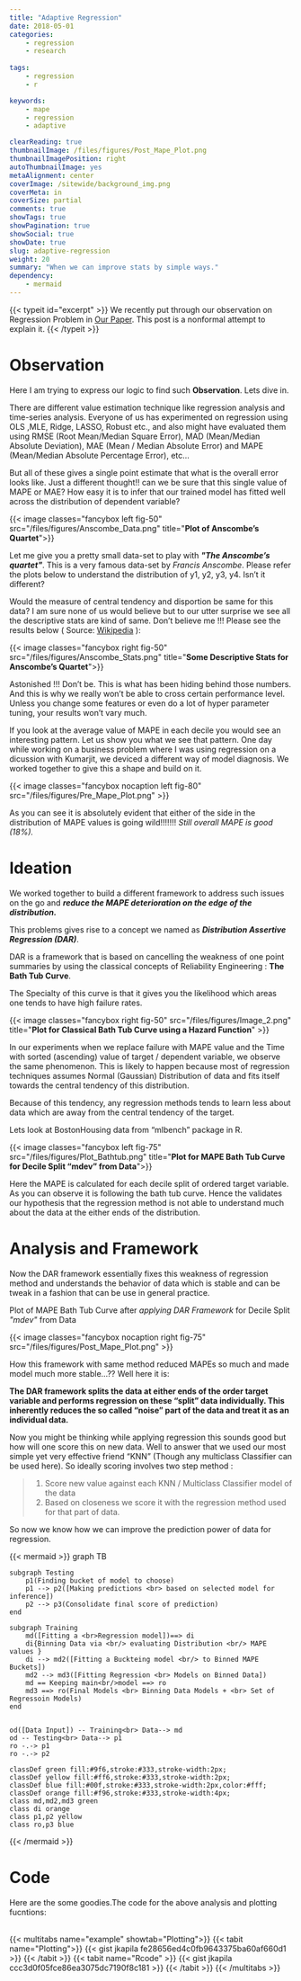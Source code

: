```yaml
---
title: "Adaptive Regression"
date: 2018-05-01
categories:
    - regression
    - research
    
tags:
    - regression
    - r

keywords:
    - mape
    - regression
    - adaptive

clearReading: true
thumbnailImage: /files/figures/Post_Mape_Plot.png
thumbnailImagePosition: right 
autoThumbnailImage: yes 
metaAlignment: center 
coverImage: /sitewide/background_img.png
coverMeta: in 
coverSize: partial 
comments: true
showTags: true
showPagination: true
showSocial: true
showDate: true
slug: adaptive-regression
weight: 20
summary: "When we can improve stats by simple ways."
dependency:
    - mermaid
---
```


{{< typeit id="excerpt" >}}
We recently put through our observation on Regression Problem in [Our Paper](https://arxiv.org/abs/1805.01618). This post is a nonformal attempt to explain it.
{{< /typeit >}}

<!--more-->

<!--toc--> 

# Observation
Here I am trying to express our logic to find such **Observation**. Lets dive in.


There are different value estimation technique like regression analysis and time-series analysis. Everyone of us has experimented on regression using OLS ,MLE, Ridge, LASSO, Robust etc., and also might have evaluated them using RMSE (Root Mean/Median Square Error), MAD (Mean/Median Absolute Deviation), MAE (Mean / Median Absolute Error) and MAPE (Mean/Median Absolute Percentage Error), etc…

But all of these gives a single point estimate that what is the overall error looks like. Just a different thought!! can we be sure that this single value of MAPE or MAE? How easy it is to infer that our trained model has fitted well across the distribution of dependent variable?

{{< image classes="fancybox left fig-50" src="/files/figures/Anscombe_Data.png" title="**Plot of Anscombe’s Quartet**">}}

Let me give you a pretty small data-set to play with ***"The Anscombe’s quartet"***. This is a very famous data-set by _Francis Anscombe_. Please refer the plots below to understand the distribution of y1, y2, y3, y4. Isn’t it different?

Would the measure of central tendency and disportion be same for this data? I am sure none of us would believe but to our utter surprise we see all the descriptive stats are kind of same. Don’t believe me !!! Please see the results below ( Source: [Wikipedia](https://en.wikipedia.org/wiki/Anscombe%27s_quartet) ):

{{< image classes="fancybox right fig-50" src="/files/figures/Anscombe_Stats.png" title="**Some Descriptive Stats for Anscombe’s Quartet**">}}

Astonished !!! Don’t be. This is what has been hiding behind those numbers. And this is why we really won’t be able to cross certain performance level. Unless you change some features or even do a lot of hyper parameter tuning, your results won’t vary much.


If you look at the average value of MAPE in each decile you would see an interesting pattern. Let us show you what we see that pattern. One day while working on a business problem where I was using regression on a dicussion with Kumarjit, we deviced a different way of model diagnosis. We worked together to give this a shape and build on it.

{{< image classes="fancybox nocaption left fig-80" src="/files/figures/Pre_Mape_Plot.png" >}}


As you can see it is absolutely evident that either of the side in the distribution of MAPE values is going wild!!!!!!! _Still overall MAPE is good (18%)._


# Ideation

We worked together to build a different framework to address such issues on the go and ***reduce the MAPE deterioration on the edge of the distribution.***

This problems gives rise to a concept we named as ***Distribution Assertive Regression (DAR)***.

DAR is a framework that is based on cancelling the weakness of one point summaries by using the classical concepts of Reliability Engineering : **The Bath Tub Curve**.

The Specialty of this curve is that it gives you the likelihood which areas one tends to have high failure rates.

{{< image classes="fancybox right fig-50" src="/files/figures/Image_2.png" title="**Plot for Classical Bath Tub Curve using a Hazard Function**" >}}


In our experiments when we replace failure with MAPE value and the Time with sorted (ascending) value of target / dependent variable, we observe the same phenomenon. This is likely to happen because most of regression techniques assumes Normal (Gaussian) Distribution of data and fits itself towards the central tendency of this distribution.

Because of this tendency, any regression methods tends to learn less about data which are away from the central tendency of the target.

Lets look at BostonHousing data from “mlbench” package in R.

{{< image classes="fancybox left fig-75" src="/files/figures/Plot_Bathtub.png" title="**Plot for MAPE Bath Tub Curve for Decile Split “mdev” from Data**">}}

Here the MAPE is calculated for each decile split of ordered target variable. As you can observe it is following the bath tub curve. Hence the validates our hypothesis that the regression method is not able to understand much about the data at the either ends of the distribution.

# Analysis and Framework

Now the DAR framework essentially fixes this weakness of regression method and understands the behavior of data which is stable and can be tweak in a fashion that can be use in general practice.

Plot of MAPE Bath Tub Curve after *applying DAR Framework* for Decile Split _"mdev"_ from Data

{{< image classes="fancybox nocaption right fig-75" src="/files/figures/Post_Mape_Plot.png" >}}

How this framework with same method reduced MAPEs so much and made model much more stable…?? Well here it is:

**The DAR framework splits the data at either ends of the order target variable and performs regression on these “split” data individually. This inherently reduces the so called “noise” part of the data and treat it as an individual data.**


Now you might be thinking while applying regression this sounds good but how will one score this on new data. Well to answer that we used our most simple yet very effective friend “KNN” (Though any multiclass Classifier can be used here). So ideally scoring involves two step method :


>  1) Score new value against each KNN / Multiclass Classifier model of the data  
>  2) Based on closeness we score it with the regression method used for that part of data.

So now we know how we can improve the prediction power of data for regression. 


{{< mermaid >}}
graph TB
    
    subgraph Testing
        p1(Finding bucket of model to choose)
        p1 --> p2([Making predictions <br> based on selected model for inference])
        p2 --> p3(Consolidate final score of prediction)
    end

    subgraph Training
        md([Fitting a <br>Regression model])==> di
        di{Binning Data via <br/> evaluating Distribution <br/> MAPE values }
        di --> md2([Fitting a Buckteing model <br/> to Binned MAPE Buckets])
        md2 --> md3([Fitting Regression <br> Models on Binned Data])
        md == Keeping main<br/>model ==> ro        
        md3 ==> ro(Final Models <br> Binning Data Models + <br> Set of Regressoin Models)
    end

    
    od([Data Input]) -- Training<br> Data--> md
    od -- Testing<br> Data--> p1
    ro -.-> p1
    ro -.-> p2

    classDef green fill:#9f6,stroke:#333,stroke-width:2px;
    classDef yellow fill:#ff6,stroke:#333,stroke-width:2px;
    classDef blue fill:#00f,stroke:#333,stroke-width:2px,color:#fff;
    classDef orange fill:#f96,stroke:#333,stroke-width:4px;
    class md,md2,md3 green
    class di orange
    class p1,p2 yellow
    class ro,p3 blue
{{< /mermaid >}}

# Code

Here are the some goodies.The code for the above analysis and plotting fucntions:
<br></br>

{{< multitabs name="example" showtab="Plotting">}}
{{< tabit  name="Plotting">}}
{{< gist jkapila fe28656ed4c0fb9643375ba60af660d1 >}}
{{< /tabit >}}
{{< tabit name="Rcode" >}}
{{< gist jkapila ccc3d0f05fce86ea3075dc7190f8c181 >}}
{{< /tabit >}}
{{< /multitabs >}}




